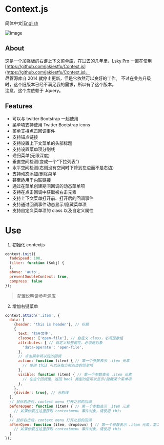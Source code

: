 # Context.js

简体中文|[English](README-en.md)

![image](https://user-images.githubusercontent.com/22728201/147812723-6dd06424-642e-4b0a-94e9-3adbfa09450a.png)

## About

这是一个加强版的右键上下文菜单库，在过去的几年里，[Lsky Pro](https://github.com/wisp-x/lsky-pro)
一直在使用 [https://github.com/jakiestfu/Context.js](https://github.com/jakiestfu/Context.js)。  
尽管源库自 2014 就停止更新，但是它依然可以良好的工作。 不过在业务升级时，这个旧版本已经不满足我的需求，所以有了这个版本。  
注意，这个库依赖于 Jquery。

## Features

- 可以与 twitter Bootstrap 一起使用
- 菜单项支持使用 Twitter Bootstrap icons
- 菜单支持点击回调事件
- 支持锚点链接
- 支持设置上下文菜单的头部标题
- 支持设置菜单项分割线
- 递归菜单(无限深度)
- 垂直空间检测(变成一个“下拉列表”)
- 水平空间检测(右侧没有空间时下降到左边而不是右边)
- 支持动态添加/删除菜单
- 甚至适用于<a href="http://google.com" class="inline-menu">内联链接</a>
- 通过在菜单创建期间回调的动态菜单项
- 支持在点击回调中获取被右击元素
- 支持上下文菜单打开前、打开后的回调事件
- 支持通过回调事件动态显示/隐藏菜单项
- 支持自定义菜单项的 class 以及自定义属性

# Use

1. 初始化 contextjs

```js
context.init({
  fadeSpeed: 100,
  filter: function ($obj) {
  },
  above: 'auto',
  preventDoubleContext: true,
  compress: false
});
```
> 配置说明请参考源库

2. 增加右键菜单

```js
context.attach('.item', {
  data: [
    {header: 'this is header'}, // 标题
    {
      text: '打开文件',
      classes: ['open-file'], // 自定义 class，必须是数组
      attributes: { // 自定义标签属性，必须是对象
        'data-operate': 'open-file',
      },
      // 点击菜单项以后的回调
      action: function (item) { // 第一个参数表示 .item 元素
        // 使用 this 可以获取当前点击的菜单项
      },
      visible: function (item) { // 第一个参数表示 .item 元素
        // 在这个回调里，返回 bool 类型的值可以显示/隐藏某个菜单项
      },
    },
    {divider: true}, // 分割线
  ],
  // 鼠标右击后，context menu 打开之前的回调
  beforeOpen: function (item) { // 第一个参数表示 .item 元素
    // 如果你要在这里获取 contextmenu 事件对象，请使用 this 
  },
  // 鼠标右击后，context menu 打开之后的回调
  afterOpen: function (item, dropdown) { // 第一个参数表示 .item 元素，第二个参数表示上下文菜单元素
    // 如果你要在这里获取 contextmenu 事件对象，请使用 this 
  }
});
```